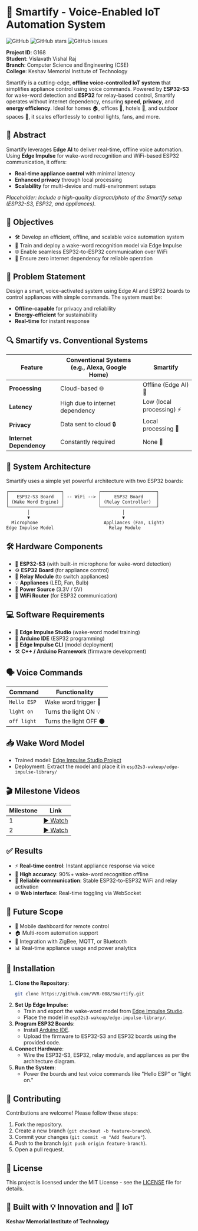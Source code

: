 # 🌟 Smartify - Voice-Enabled IoT Automation System

![GitHub](https://img.shields.io/badge/license-MIT-blue.svg)
![GitHub stars](https://img.shields.io/github/stars/VVR-008/Smartify?style=social)
![GitHub issues](https://img.shields.io/github/issues/VVR-008/Smartify)

**Project ID**: G168  
**Student**: Vislavath Vishal Raj  
**Branch**: Computer Science and Engineering (CSE)  
**College**: Keshav Memorial Institute of Technology  

Smartify is a cutting-edge, **offline voice-controlled IoT system** that simplifies appliance control using voice commands. Powered by **ESP32-S3** for wake-word detection and **ESP32** for relay-based control, Smartify operates without internet dependency, ensuring **speed**, **privacy**, and **energy efficiency**. Ideal for homes 🏠, offices 🏢, hotels 🏨, and outdoor spaces 🌳, it scales effortlessly to control lights, fans, and more.

## 📝 Abstract

Smartify leverages **Edge AI** to deliver real-time, offline voice automation. Using **Edge Impulse** for wake-word recognition and WiFi-based ESP32 communication, it offers:  
- **Real-time appliance control** with minimal latency  
- **Enhanced privacy** through local processing  
- **Scalability** for multi-device and multi-environment setups  

*Placeholder: Include a high-quality diagram/photo of the Smartify setup (ESP32-S3, ESP32, and appliances).*

## 🎯 Objectives

- 🛠️ Develop an efficient, offline, and scalable voice automation system  
- 🧠 Train and deploy a wake-word recognition model via Edge Impulse  
- 🌐 Enable seamless ESP32-to-ESP32 communication over WiFi  
- 🔌 Ensure zero internet dependency for reliable operation  

## 🧠 Problem Statement

Design a smart, voice-activated system using Edge AI and ESP32 boards to control appliances with simple commands. The system must be:  
- **Offline-capable** for privacy and reliability  
- **Energy-efficient** for sustainability  
- **Real-time** for instant response  

## 🔍 Smartify vs. Conventional Systems

| Feature                | Conventional Systems (e.g., Alexa, Google Home) | Smartify                     |
|------------------------|-----------------------------------------------|------------------------------|
| **Processing**         | Cloud-based 🌐                                | Offline (Edge AI) 🧠         |
| **Latency**            | High due to internet dependency               | Low (local processing) ⚡    |
| **Privacy**            | Data sent to cloud 🔒                         | Local processing 🔐          |
| **Internet Dependency**| Constantly required                           | None 🚫                     |

## 🧱 System Architecture

Smartify uses a simple yet powerful architecture with two ESP32 boards:  
```
┌────────────────────┐             ┌─────────────────────┐
│   ESP32-S3 Board   │ -- WiFi --> │     ESP32 Board     │
│ (Wake Word Engine) │             │ (Relay Controller)  │
└────────────────────┘             └─────────────────────┘
        │                                   │
        ▼                                   ▼
  Microphone                         Appliances (Fan, Light)
Edge Impulse Model                     Relay Module
```

## 🛠️ Hardware Components

- 🎤 **ESP32-S3** (with built-in microphone for wake-word detection)  
- ⚙️ **ESP32 Board** (for appliance control)  
- 🔌 **Relay Module** (to switch appliances)  
- 💡 **Appliances** (LED, Fan, Bulb)  
- 🔋 **Power Source** (3.3V / 5V)  
- 📡 **WiFi Router** (for ESP32 communication)  

## 💻 Software Requirements

- 🧠 **Edge Impulse Studio** (wake-word model training)  
- 💾 **Arduino IDE** (ESP32 programming)  
- 🚀 **Edge Impulse CLI** (model deployment)  
- 🛠️ **C++ / Arduino Framework** (firmware development)  

## 🗣️ Voice Commands

| Command       | Functionality            |
|---------------|--------------------------|
| `Hello ESP`   | Wake word trigger 🎤     |
| `light on`    | Turns the light ON 💡    |
| `off light`   | Turns the light OFF 🌑   |

## 📥 Wake Word Model

- Trained model: [Edge Impulse Studio Project](https://studio.edgeimpulse.com/studio/560219)  
- Deployment: Extract the model and place it in `esp32s3-wakeup/edge-impulse-library/`

## 🎬 Milestone Videos

| Milestone | Link |
|-----------|------|
| 1         | [▶️ Watch](https://youtu.be/DYXQHowh-Yw) |
| 2         | [▶️ Watch](https://youtu.be/AVJk5DDtgkE) |

## ✅ Results

- ⚡ **Real-time control**: Instant appliance response via voice  
- 🧠 **High accuracy**: 90%+ wake-word recognition offline  
- 📶 **Reliable communication**: Stable ESP32-to-ESP32 WiFi and relay activation  
- 🌐 **Web interface**: Real-time toggling via WebSocket  

## 🔮 Future Scope

- 📱 Mobile dashboard for remote control  
- 🏠 Multi-room automation support  
- 🔗 Integration with ZigBee, MQTT, or Bluetooth  
- 📊 Real-time appliance usage and power analytics  

## 🚀 Installation

1. **Clone the Repository**:
   ```bash
   git clone https://github.com/VVR-008/Smartify.git
   ```
2. **Set Up Edge Impulse**:
   - Train and export the wake-word model from [Edge Impulse Studio](https://studio.edgeimpulse.com/studio/560219).
   - Place the model in `esp32s3-wakeup/edge-impulse-library/`.
3. **Program ESP32 Boards**:
   - Install [Arduino IDE](https://www.arduino.cc/en/software).
   - Upload the firmware to ESP32-S3 and ESP32 boards using the provided code.
4. **Connect Hardware**:
   - Wire the ESP32-S3, ESP32, relay module, and appliances as per the architecture diagram.
5. **Run the System**:
   - Power the boards and test voice commands like "Hello ESP" or "light on."

## 🤝 Contributing

Contributions are welcome! Please follow these steps:  
1. Fork the repository.  
2. Create a new branch (`git checkout -b feature-branch`).  
3. Commit your changes (`git commit -m "Add feature"`).  
4. Push to the branch (`git push origin feature-branch`).  
5. Open a pull request.  

## 📜 License

This project is licensed under the MIT License - see the [LICENSE](LICENSE) file for details.

## 🚀 Built with 💡 Innovation and 🔌 IoT  
**Keshav Memorial Institute of Technology**
